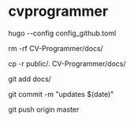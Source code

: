 # cvprogrammer

hugo --config config_github.toml


rm -rf CV-Programmer/docs/


cp -r public/. CV-Programmer/docs/


git add docs/


git commit -m "updates $(date)"


git push origin master
